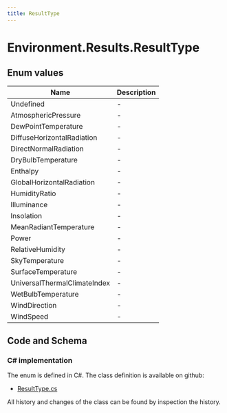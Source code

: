 ```yaml
---
title: ResultType
---
```


# Environment.Results.ResultType



## Enum values

| Name            | Description                                                    |
|-----------------|----------------------------------------------------------------|
| Undefined |  -  |
| AtmosphericPressure |  -  |
| DewPointTemperature |  -  |
| DiffuseHorizontalRadiation |  -  |
| DirectNormalRadiation |  -  |
| DryBulbTemperature |  -  |
| Enthalpy |  -  |
| GlobalHorizontalRadiation |  -  |
| HumidityRatio |  -  |
| Illuminance |  -  |
| Insolation |  -  |
| MeanRadiantTemperature |  -  |
| Power |  -  |
| RelativeHumidity |  -  |
| SkyTemperature |  -  |
| SurfaceTemperature |  -  |
| UniversalThermalClimateIndex |  -  |
| WetBulbTemperature |  -  |
| WindDirection |  -  |
| WindSpeed |  -  |


## Code and Schema

### C# implementation

The enum is defined in C#. The class definition is available on github:

- [ResultType.cs](https://github.com/BHoM/BHoM/blob/develop/Environment_oM/Results/Enums/ResultType.cs)

All history and changes of the class can be found by inspection the history.
